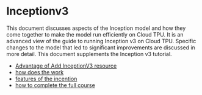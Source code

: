 # Inceptionv3

This document discusses aspects of the Inception model and how they come together to make the model run efficiently on Cloud TPU. It is an advanced view of the guide to running Inception v3 on Cloud TPU. Specific changes to the model that led to significant improvements are discussed in more detail. This document supplements the Inception v3 tutorial.

        
- [Advantage of Add InceptionV3 resource](https://towardsdatascience.com)
- [how does the work](https://youtu.be/4DH3JcZqBFI)
- [features of the incention](www.sciencedirect.com)
- [how to complete the full course](https://youtu.be/fa6ipJVyihs)